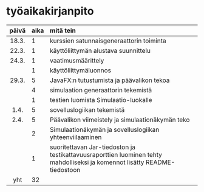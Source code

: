 # työaikakirjanpito

| päivä | aika	| mitä tein  					|
| :----:|:------| :-----					|
| 18.3.	| 1	| kurssien satunnaisgeneraattorin toiminta 	|	
| 22.3. | 1	| käyttöliittymän alustava suunnittelu 		|
| 24.3. | 1	| vaatimusmäärittely 				|
|	| 1	| käyttöliittymäluonnos 			|
| 29.3.	| 5	| JavaFX:n tutustumista ja päävalikon tekoa	|
|	| 4	| simulaation generaattorin tekemistä		|
|	| 1	| testien luomista Simulaatio-luokalle		|
| 1.4.	| 5	| sovelluslogiikan tekemistä		|
| 2.4.	| 5	| Päävalikon viimeistely ja simulaationäkymän teko		|
|	| 2	| Simulaationäkymän ja sovelluslogiikan yhteenviilaaminen	|
|	| 1	| suoritettavan Jar-tiedoston ja testikattavuusraporttien luominen tehty mahdolliseksi ja komennot lisätty README-tiedostoon	|	
| yht   | 32	|						| 

